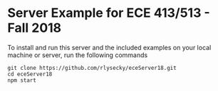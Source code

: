 # Server Example for ECE 413/513 - Fall 2018

To install and run this server and the included examples on your local machine or server, run the following commands

```
git clone https://github.com/rlysecky/eceServer18.git
cd eceServer18
npm start
```

